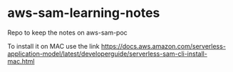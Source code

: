 # aws-sam-learning-notes
Repo to keep the notes on aws-sam-poc

To install it on MAC use the link https://docs.aws.amazon.com/serverless-application-model/latest/developerguide/serverless-sam-cli-install-mac.html

  
